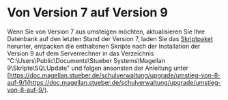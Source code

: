 # Von Version 7 auf Version 9

Wenn Sie von Version 7 aus umsteigen möchten, aktualisieren Sie Ihre Datenbank auf den letzten Stand der Version 7, laden Sie das [Skriptpaket](https://my.hidrive.com/lnk/gtypCW3w) herunter, entpacken die enthaltenen Skripte nach der Installation der Version 9 auf dem Serverrechner in das Verzeichnis "C:\Users\Public\Documents\Stueber Systems\Magellan 9\Skripte\SQLUpdate" und folgen ansonsten der Anleitung unter [https://doc.magellan.stueber.de/schulverwaltung/upgrade/umstieg-von-8-auf-9/](https://doc.magellan.stueber.de/schulverwaltung/upgrade/umstieg-von-8-auf-9/).
